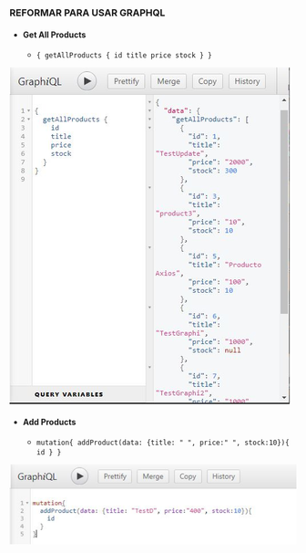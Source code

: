 ### REFORMAR PARA USAR GRAPHQL
- #### Get All Products
  - `{
        getAllProducts {
            id
            title
            price
             stock
        }
    }`

![alt text](https://github.com/Martin-J-Larre/desafio-reformar-para-usar-graphql/blob/main/assets/gr-1.JPG?raw=true)

- #### Add Products
  - `mutation{
	    addProduct(data: {title: " ", price:" ", stock:10}){
            id
            }
        }`

![alt text](https://github.com/Martin-J-Larre/desafio-reformar-para-usar-graphql/blob/main/assets/gr-2.JPG?raw=true)

